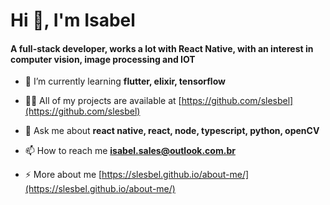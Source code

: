 <h1 align="left">Hi 👋, I'm Isabel</h1>
<h4 align="left">A full-stack developer, works a lot with React Native, with an interest in computer vision, image processing and IOT</h4>

- 🌱 I’m currently learning **flutter, elixir, tensorflow**

- 👨‍💻 All of my projects are available at [https://github.com/slesbel](https://github.com/slesbel)

- 💬 Ask me about **react native, react, node, typescript, python, openCV**

- 📫 How to reach me **isabel.sales@outlook.com.br**

- ⚡ More about me [https://slesbel.github.io/about-me/](https://slesbel.github.io/about-me/) 

